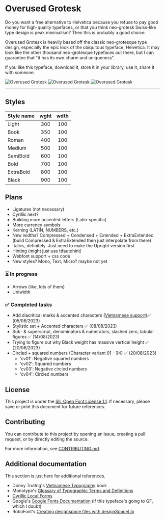 # Overused Grotesk
Do you want a free alternative to Helvetica because you refuse to pay good money for high-quality typefaces, or that you think neo-grotesk Swiss-like type design is peak minimalism? Then this is probably a good choice.

Overused Grotesk is heavily based off the classic neo-grotesque type design, especially the epic look of the ubiquitous typeface, Helvetica. It may look like the other thousand neo-grotesque typefaces out there, but I can guarantee that "it has its own charm and uniqueness".

If you like this typeface, download it, store it in your library, use it, share it with someone.

![Overused Grotesk](https://github.com/RandomMaerks/Overused-Grotesk/blob/main/documentation/image-3.png)
![Overused Grotesk](https://github.com/RandomMaerks/Overused-Grotesk/blob/main/documentation/image-4.png)
![Overused Grotesk](https://github.com/RandomMaerks/Overused-Grotesk/blob/main/documentation/image-5.png)

---
## Styles
| Style name | wght | wdth |
| --------- | :---: | :---: |
| Light | 300 | 100 |
| Book | 350 | 100 |
| Roman | 400 | 100 |
| Medium | 500 | 100 |
| SemiBold | 600 | 100 |
| Bold | 700 | 100 |
| ExtraBold | 800 | 100 |
| Black | 900 | 100 |


## Plans
- Ligatures (not necessary)
- Cyrillic next?
- Building more accented letters (Latin-specific)
- More currency symbols
- Kerning (LATIN, NUMBERS, etc.)
- New widths? Compressed + Condensed + Extended + ExtraExtended (build Compressed & ExtraExtended then just interpolate from there)
- Italics, definitely. Just need to make the Upright version first.
- Hinting (might just use ttfautohint)
- Webfont support + css code
- New styles? Mono, Text, Micro? maybe not yet

### ⏳ In progress
- Arrows (like, lots of them)
- Uniwidth

### ✅ Completed tasks
- Add diacritical marks & accented characters ([Vietnamese support](https://github.com/RandomMaerks/Overused-Grotesk/blob/main/documentation/image-6.png))✅ (05/08/2023)
- Stylistic set + Accented characters ✅ (08/08/2023)
- Sub- & superscript, denominators & numerators, slashed zero, tabular figures ✅ (14/08/2023)
- Trying to figure out why Black weight has massive vertical height ✅ (20/08/2023)
- Circled + squared numbers (Character variant 01 - 04) ✅ (20/08/2023)
  - 'cv01': Negative squared numbers
  - 'cv02': Squared numbers
  - 'cv03': Negative circled numbers
  - 'cv04': Circled numbers

## License
This project is under the [SIL Open Font License 1.1](https://github.com/RandomMaerks/Overused-Grotesk/blob/main/LICENSE.txt). If necessary, please save or print this document for future references.


## Contributing
You can contribute to this project by opening an issue, creating a pull request, or by directly editing the source.

For more information, see [CONTRIBUTING.md](https://github.com/RandomMaerks/Overused-Grotesk/blob/main/CONTRIBUTING.md).


## Additional documentation
This section is just here for additional references.
- Donny Trương's [Vietnamese Typography](https://vietnamesetypography.com) book
- Monotype's [Glossary of Typographic Terms and Definitions](https://www.monotype.com/resources/z-typographic-terms)
- [Cyrillic Local Forms](https://localfonts.eu/typography-basics/fonts-the-importance-of-localisation/local-features/cyrillic-local-forms/)
- Google's [Google Fonts Documentation](https://googlefonts.github.io/gf-guide/) (if this typeface's going to GF, which I doubt)
- RoboFont's [Creating designspace files with designSpaceLib](https://robofont.com/documentation/tutorials/creating-designspace-files/#creating-designspace-files-with-designspacelib)
